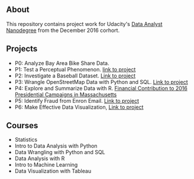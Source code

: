 ## About
This repository contains project work for Udacity's [Data Analyst Nanodegree](https://www.udacity.com/course/data-analyst-nanodegree--nd002) from the December 2016 corhort.

## Projects
* P0: Analyze Bay Area Bike Share Data.
* P1: Test a Perceptual Phenomenon. [link to project](https://github.com/susanli2016/udacity-data-analyst/blob/master/p1/Project%201%20-%20Test%20a%20Perceptual%20Phenomenon.pdf)
* P2: Investigate a Baseball Dataset. [Link to project](http://nbviewer.jupyter.org/gist/susanli2016/9af7d831b3055de89db4a37ada02e1d8)
* P3: Wrangle OpenStreetMap Data with Python and SQL. [Link to project](http://nbviewer.jupyter.org/gist/susanli2016/22cec8910b6a15b3f79e7b35cbe478a0)
* P4: Explore and Summarize Data with R. [Financial Contribution to 2016 Presidential Campaigns in Massachusetts](http://rpubs.com/susan_li/255437)
* P5: Identify Fraud from Enron Email. [Link to project](https://github.com/susanli2016/udacity-data-analyst/blob/master/p5/final%20project/Enron_Email.pdf)
* P6: Make Effective Data Visualization, [Link to project](https://public.tableau.com/profile/susan.li#!/vizhome/HappyPlanetIndex_2/2016WorldHappinessStory)

## Courses
* Statistics
* Intro to Data Analysis with Python
* Data Wrangling with Python and SQL
* Data Analysis with R
* Intro to Machine Learning
* Data Visualization with Tableau
